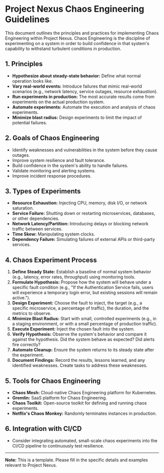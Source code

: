 # Project Nexus Chaos Engineering Guidelines

This document outlines the principles and practices for implementing Chaos Engineering within Project Nexus. Chaos Engineering is the discipline of experimenting on a system in order to build confidence in that system's capability to withstand turbulent conditions in production.

## 1. Principles

- **Hypothesize about steady-state behavior:** Define what normal operation looks like.
- **Vary real-world events:** Introduce failures that mimic real-world scenarios (e.g., network latency, service outages, resource exhaustion).
- **Run experiments in production:** The most accurate results come from experiments on the actual production system.
- **Automate experiments:** Automate the execution and analysis of chaos experiments.
- **Minimize blast radius:** Design experiments to limit the impact of potential failures.

## 2. Goals of Chaos Engineering

- Identify weaknesses and vulnerabilities in the system before they cause outages.
- Improve system resilience and fault tolerance.
- Build confidence in the system's ability to handle failures.
- Validate monitoring and alerting systems.
- Improve incident response procedures.

## 3. Types of Experiments

- **Resource Exhaustion:** Injecting CPU, memory, disk I/O, or network saturation.
- **Service Failure:** Shutting down or restarting microservices, databases, or other dependencies.
- **Network Latency/Partition:** Introducing delays or blocking network traffic between services.
- **Time Skew:** Manipulating system clocks.
- **Dependency Failure:** Simulating failures of external APIs or third-party services.

## 4. Chaos Experiment Process

1.  **Define Steady State:** Establish a baseline of normal system behavior (e.g., latency, error rates, throughput) using monitoring tools.
2.  **Formulate Hypothesis:** Propose how the system will behave under a specific fault condition (e.g., "If the Authentication Service fails, users will experience a temporary login error, but existing sessions will remain active.").
3.  **Design Experiment:** Choose the fault to inject, the target (e.g., a specific microservice, a percentage of traffic), the duration, and the metrics to observe.
4.  **Minimize Blast Radius:** Start with small, controlled experiments (e.g., in a staging environment, or with a small percentage of production traffic).
5.  **Execute Experiment:** Inject the chosen fault into the system.
6.  **Verify Hypothesis:** Observe the system's behavior and compare it against the hypothesis. Did the system behave as expected? Did alerts fire correctly?
7.  **Automate Cleanup:** Ensure the system returns to its steady state after the experiment.
8.  **Document Findings:** Record the results, lessons learned, and any identified weaknesses. Create tasks to address these weaknesses.

## 5. Tools for Chaos Engineering

- **Chaos Mesh:** Cloud-native Chaos Engineering platform for Kubernetes.
- **Gremlin:** SaaS platform for Chaos Engineering.
- **Chaos Toolkit:** Open-source toolkit for defining and running chaos experiments.
- **Netflix's Chaos Monkey:** Randomly terminates instances in production.

## 6. Integration with CI/CD

- Consider integrating automated, small-scale chaos experiments into the CI/CD pipeline to continuously test resilience.

---

**Note:** This is a template. Please fill in the specific details and examples relevant to Project Nexus.
